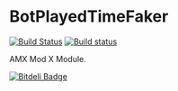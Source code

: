BotPlayedTimeFaker
==================
[![Build Status](https://travis-ci.org/Arkshine/BotPlayedTimeFaker.svg?branch=master)](https://travis-ci.org/Arkshine/BotPlayedTimeFaker) [![Build status](https://ci.appveyor.com/api/projects/status/f9jtyyxq0yog07gd/branch/master?svg=true)](https://ci.appveyor.com/project/Arkshine/botplayedtimefaker/branch/master)

AMX Mod X Module.


[![Bitdeli Badge](https://d2weczhvl823v0.cloudfront.net/Arkshine/botplayedtimefaker/trend.png)](https://bitdeli.com/free "Bitdeli Badge")


